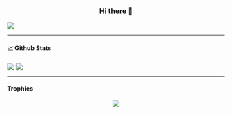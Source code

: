 ### <p align="center"><strong>Hi there 👋</strong></p>



<img src="https://komarev.com/ghpvc/?username=mirzabekov00&label=Profile%20views&color=00acee&style=flat" />

---

#### 📈 Github Stats

<div>
  <img align="center" src="https://github-readme-stats.vercel.app/api/top-langs/?username=mirzabekov00&hide=html,scss,less,css,php,blade,shell&bg_color=031a1f&title_color=bdddff&text_color=44a7c4&icon_color=0e6b7f" />
  <img align="center" src="https://github-readme-stats.vercel.app/api?username=mirzabekov00&show_icons=true&line_height=27&count_private=true&title_color=bdddff&text_color=1cd6ff&icon_color=ef8539&bg_color=031a1f"  />
</div>

---

#### Trophies

<p align="center">
  <img align="center" src="https://github-profile-trophy.vercel.app/?username=mirzabekov00&theme=darkhub&margin-w=12&margin-h=5&column=7"  />
</p>
